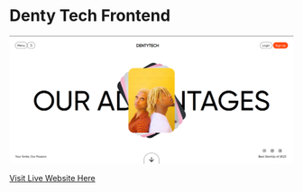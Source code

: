 # Denty Tech Frontend
<div align="center">
  <img src="https://github.com/hskhanduja03/DentyTech-Frontend/blob/main/Screenshot%202024-02-12%20005041.png" alt="Animation">
</div>

<a href="https://denty-tech-frontend-kjs8rf1n2-harmeet-singhs-projects-a7670275.vercel.app/" target="_blank">Visit Live Website Here</a>


